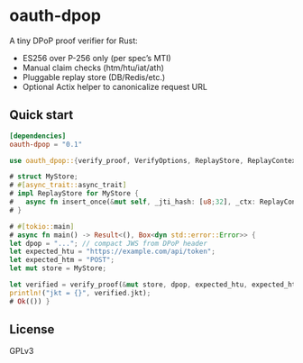 
# oauth-dpop

A tiny DPoP proof verifier for Rust:
- ES256 over P-256 only (per spec’s MTI)
- Manual claim checks (htm/htu/iat/ath)
- Pluggable replay store (DB/Redis/etc.)
- Optional Actix helper to canonicalize request URL

## Quick start

```toml
[dependencies]
oauth-dpop = "0.1"
```
```rust
use oauth_dpop::{verify_proof, VerifyOptions, ReplayStore, ReplayContext, DpopError};

# struct MyStore;
# #[async_trait::async_trait]
# impl ReplayStore for MyStore {
#   async fn insert_once(&mut self, _jti_hash: [u8;32], _ctx: ReplayContext<'_>) -> Result<bool, DpopError> { Ok(true) }
# }

# #[tokio::main]
# async fn main() -> Result<(), Box<dyn std::error::Error>> {
let dpop = "..."; // compact JWS from DPoP header
let expected_htu = "https://example.com/api/token";
let expected_htm = "POST";
let mut store = MyStore;

let verified = verify_proof(&mut store, dpop, expected_htu, expected_htm, None, VerifyOptions::default()).await?;
println!("jkt = {}", verified.jkt);
# Ok(()) }
```

## License

GPLv3

